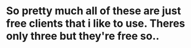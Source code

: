 # So pretty much all of these are just free clients that i like to use. Theres only three but they're free so..
